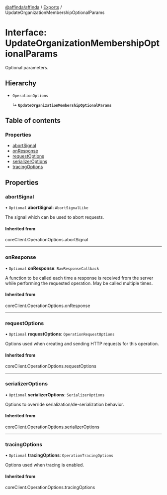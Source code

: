 [@affinda/affinda](../README.md) / [Exports](../modules.md) / UpdateOrganizationMembershipOptionalParams

# Interface: UpdateOrganizationMembershipOptionalParams

Optional parameters.

## Hierarchy

- `OperationOptions`

  ↳ **`UpdateOrganizationMembershipOptionalParams`**

## Table of contents

### Properties

- [abortSignal](UpdateOrganizationMembershipOptionalParams.md#abortsignal)
- [onResponse](UpdateOrganizationMembershipOptionalParams.md#onresponse)
- [requestOptions](UpdateOrganizationMembershipOptionalParams.md#requestoptions)
- [serializerOptions](UpdateOrganizationMembershipOptionalParams.md#serializeroptions)
- [tracingOptions](UpdateOrganizationMembershipOptionalParams.md#tracingoptions)

## Properties

### abortSignal

• `Optional` **abortSignal**: `AbortSignalLike`

The signal which can be used to abort requests.

#### Inherited from

coreClient.OperationOptions.abortSignal

___

### onResponse

• `Optional` **onResponse**: `RawResponseCallback`

A function to be called each time a response is received from the server
while performing the requested operation.
May be called multiple times.

#### Inherited from

coreClient.OperationOptions.onResponse

___

### requestOptions

• `Optional` **requestOptions**: `OperationRequestOptions`

Options used when creating and sending HTTP requests for this operation.

#### Inherited from

coreClient.OperationOptions.requestOptions

___

### serializerOptions

• `Optional` **serializerOptions**: `SerializerOptions`

Options to override serialization/de-serialization behavior.

#### Inherited from

coreClient.OperationOptions.serializerOptions

___

### tracingOptions

• `Optional` **tracingOptions**: `OperationTracingOptions`

Options used when tracing is enabled.

#### Inherited from

coreClient.OperationOptions.tracingOptions

